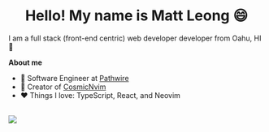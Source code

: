<h1 align="center">Hello! My name is Matt Leong 😄</h1>

I am a full stack (front-end centric) web developer developer from Oahu, HI 🌴  

**About me**

- 💼 Software Engineer at [Pathwire](https://pathwire.com)
- 💫 Creator of [CosmicNvim](https://github.com/mattleong/CosmicNvim)
- ❤️ Things I love: TypeScript, React, and Neovim   

<br />
<img src="https://github-readme-stats.vercel.app/api?username=mattleong&show_icons=true&theme=tokyonight" />  

